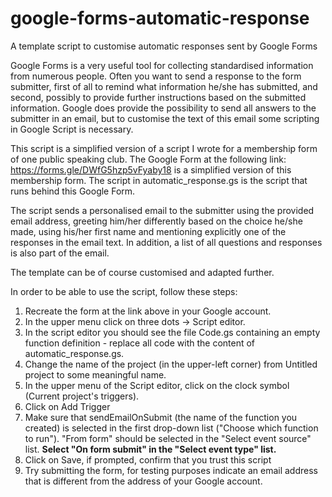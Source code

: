 # google-forms-automatic-response
A template script to customise automatic responses sent by Google Forms


Google Forms is a very useful tool for collecting standardised information from numerous people. Often you want to send a response to the form submitter, first of all to remind what information he/she has submitted, and second, possibly to provide further instructions based on the submitted information. Google does provide the possibility to send all answers to the submitter in an email, but to customise the text of this email some scripting in Google Script is necessary.

This script is a simplified version of a script I wrote for a membership form of one public speaking club. 
The Google Form at the following link:  https://forms.gle/DWfG5hzp5vFyaby18 is a simplified version of this membership form.
The script in automatic_response.gs is the script that runs behind this Google Form.

The script sends a personalised email to the submitter using the provided email address, greeting him/her differently based on the choice he/she made, using his/her first name and mentioning explicitly one of the responses in the email text. In addition, a list of all questions and responses is also part of the email.

The template can be of course customised and adapted further.

In order to be able to use the script, follow these steps:

1. Recreate the form at the link above in your Google account.
1. In the upper menu click on three dots -> Script editor.
1. In the script editor you should see the file Code.gs containing an empty function definition - replace all code with the content of automatic_response.gs.
1. Change the name of the project (in the upper-left corner) from Untitled project to some meaningful name.
1. In the upper menu of the Script editor, click on the clock symbol (Current project's triggers).
1. Click on Add Trigger
1. Make sure that sendEmailOnSubmit (the name of the function you created) is selected in the first drop-down list ("Choose which function to run"). "From form" should be selected in the "Select event source" list. **Select "On form submit" in the "Select event type" list.**
1. Click on Save, if prompted, confirm that you trust this script
1. Try submitting the form, for testing purposes indicate an email address that is different from the address of your Google account.
